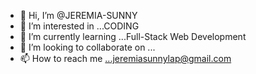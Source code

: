 - 👋 Hi, I’m @JEREMIA-SUNNY
- 👀 I’m interested in ...CODING
- 🌱 I’m currently learning ...Full-Stack Web Development
- 💞️ I’m looking to collaborate on ...
- 📫 How to reach me ...jeremiasunnylap@gmail.com

<!---
JEREMIA-SUNNY/JEREMIA-SUNNY is a ✨ special ✨ repository because its `README.md` (this file) appears on your GitHub profile.
You can click the Preview link to take a look at your changes.
--->
